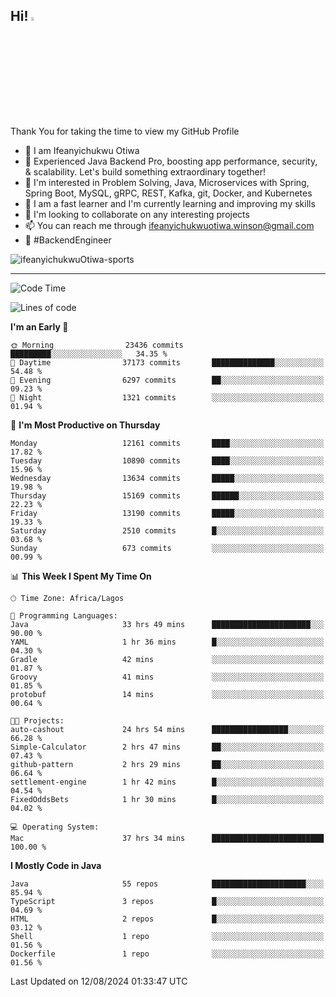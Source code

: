 <!-- BLOG-POST-LIST:START --><!-- BLOG-POST-LIST:END -->

## Hi! <img src="https://media.giphy.com/media/hvRJCLFzcasrR4ia7z/giphy.gif" width="4%"> 

Thank You for taking the time to view my GitHub Profile

- 👋 I am Ifeanyichukwu Otiwa
- 🚀 Experienced Java Backend Pro, boosting app performance, security, & scalability. Let's build something extraordinary together!
- 👀 I'm interested in Problem Solving, Java, Microservices with Spring, Spring Boot, MySQL, gRPC, REST, Kafka, git, Docker, and Kubernetes
- 🌱 I am a fast learner and I'm currently learning and improving my skills
- 💞️ I'm looking to collaborate on any interesting projects
- 📫 You can reach me through ifeanyichukwuotiwa.winson@gmail.com
- 🚀 #BackendEngineer

<p align="left" marginTop="10px"> <img src="https://komarev.com/ghpvc/?username=ifeanyichukwuOtiwa-sports&label=Profile%20views&color=0e75b6&style=for-the-badge" alt="ifeanyichukwuOtiwa-sports" /> </p>

***

<!--START_SECTION:waka-->
![Code Time](http://img.shields.io/badge/Code%20Time-2%2C759%20hrs%2013%20mins-blue)

![Lines of code](https://img.shields.io/badge/From%20Hello%20World%20I%27ve%20Written-16.0%20million%20lines%20of%20code-blue)

**I'm an Early 🐤** 

```text
🌞 Morning                23436 commits       █████████░░░░░░░░░░░░░░░░   34.35 % 
🌆 Daytime                37173 commits       ██████████████░░░░░░░░░░░   54.48 % 
🌃 Evening                6297 commits        ██░░░░░░░░░░░░░░░░░░░░░░░   09.23 % 
🌙 Night                  1321 commits        ░░░░░░░░░░░░░░░░░░░░░░░░░   01.94 % 
```
📅 **I'm Most Productive on Thursday** 

```text
Monday                   12161 commits       ████░░░░░░░░░░░░░░░░░░░░░   17.82 % 
Tuesday                  10890 commits       ████░░░░░░░░░░░░░░░░░░░░░   15.96 % 
Wednesday                13634 commits       █████░░░░░░░░░░░░░░░░░░░░   19.98 % 
Thursday                 15169 commits       ██████░░░░░░░░░░░░░░░░░░░   22.23 % 
Friday                   13190 commits       █████░░░░░░░░░░░░░░░░░░░░   19.33 % 
Saturday                 2510 commits        █░░░░░░░░░░░░░░░░░░░░░░░░   03.68 % 
Sunday                   673 commits         ░░░░░░░░░░░░░░░░░░░░░░░░░   00.99 % 
```


📊 **This Week I Spent My Time On** 

```text
🕑︎ Time Zone: Africa/Lagos

💬 Programming Languages: 
Java                     33 hrs 49 mins      ██████████████████████░░░   90.00 % 
YAML                     1 hr 36 mins        █░░░░░░░░░░░░░░░░░░░░░░░░   04.30 % 
Gradle                   42 mins             ░░░░░░░░░░░░░░░░░░░░░░░░░   01.87 % 
Groovy                   41 mins             ░░░░░░░░░░░░░░░░░░░░░░░░░   01.85 % 
protobuf                 14 mins             ░░░░░░░░░░░░░░░░░░░░░░░░░   00.64 % 

🐱‍💻 Projects: 
auto-cashout             24 hrs 54 mins      █████████████████░░░░░░░░   66.28 % 
Simple-Calculator        2 hrs 47 mins       ██░░░░░░░░░░░░░░░░░░░░░░░   07.43 % 
github-pattern           2 hrs 29 mins       ██░░░░░░░░░░░░░░░░░░░░░░░   06.64 % 
settlement-engine        1 hr 42 mins        █░░░░░░░░░░░░░░░░░░░░░░░░   04.54 % 
FixedOddsBets            1 hr 30 mins        █░░░░░░░░░░░░░░░░░░░░░░░░   04.02 % 

💻 Operating System: 
Mac                      37 hrs 34 mins      █████████████████████████   100.00 % 
```

**I Mostly Code in Java** 

```text
Java                     55 repos            █████████████████████░░░░   85.94 % 
TypeScript               3 repos             █░░░░░░░░░░░░░░░░░░░░░░░░   04.69 % 
HTML                     2 repos             █░░░░░░░░░░░░░░░░░░░░░░░░   03.12 % 
Shell                    1 repo              ░░░░░░░░░░░░░░░░░░░░░░░░░   01.56 % 
Dockerfile               1 repo              ░░░░░░░░░░░░░░░░░░░░░░░░░   01.56 % 
```




 Last Updated on 12/08/2024 01:33:47 UTC
<!--END_SECTION:waka-->

<!--
<p align="center">
![trophy](https://github-profile-trophy.vercel.app/?username=ifeanyichukwuOtiwa-sports&theme=onedark) (https://github.com/ryo-ma/github-profile-trophy)
</p>
-->

<!---
ifeanyi-otiwa/ifeanyi-otiwa is a ✨ special ✨ repository because its `README.md` (this file) appears on your GitHub profile.
You can click the Preview link to take a look at your changes.
--->
